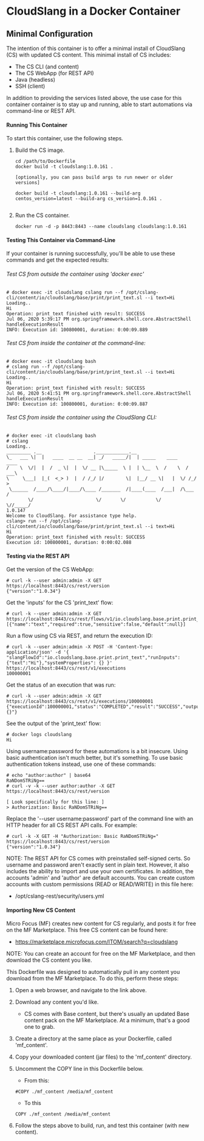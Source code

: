# CloudSlang in a Docker Container

## Minimal Configuration

The intention of this container is to offer a minimal install of CloudSlang (CS) with updated CS content. This minimal install of CS includes:

* The CS CLI (and content)
* The CS WebApp (for REST API)
* Java (headless)
* SSH (client)

In addition to providing the services listed above, the use case for this container container is to stay up and running, able to start automations via command-line or REST API.

#### Running This Container

To start this container, use the following steps.

1. Build the CS image.

   ```
   cd /path/to/Dockerfile
   docker build -t cloudslang:1.0.161 .
   
   [optionally, you can pass build args to run newer or older versions]
   
   docker build -t cloudslang:1.0.161 --build-arg centos_version=latest --build-arg cs_version=1.0.161 .
   
   
   ```
2. Run the CS container.

   ```
   docker run -d -p 8443:8443 --name cloudslang cloudslang:1.0.161
   ```

#### Testing This Container via Command-Line

If your container is running successfully, you'll be able to use these commands and get the expected results:

###### Test CS from outside the container using 'docker exec'

```
# docker exec -it cloudslang cslang run --f /opt/cslang-cli/content/io/cloudslang/base/print/print_text.sl --i text=Hi
Loading..
Hi
Operation: print_text finished with result: SUCCESS
Jul 06, 2020 5:39:17 PM org.springframework.shell.core.AbstractShell handleExecutionResult
INFO: Execution id: 100800001, duration: 0:00:09.889
```

###### Test CS from inside the container at the command-line:

```
# docker exec -it cloudslang bash
# cslang run --f /opt/cslang-cli/content/io/cloudslang/base/print/print_text.sl --i text=Hi
Loading..
Hi
Operation: print_text finished with result: SUCCESS
Jul 06, 2020 5:41:51 PM org.springframework.shell.core.AbstractShell handleExecutionResult
INFO: Execution id: 100800001, duration: 0:00:09.887
```

###### Test CS from inside the container using the CloudSlang CLI:

```
# docker exec -it cloudslang bash
# cslang
Loading..
_________ .__                   .____________.__
\_   ___ \|  |   ____  __ __  __| _/   _____/|  | _____    ____    ____
/    \  \/|  |  /  _ \|  |  \/ __ |\_____  \ |  | \__  \  /    \  / ___\
\     \___|  |_(  <_> )  |  / /_/ |/        \|  |__/ __ \|   |  \/ /_/  >
 \______  /____/\____/|____/\____ /_______  /|____(____  /___|  /\___  /
        \/                       \/       \/           \/     \//_____/
1.0.147
Welcome to CloudSlang. For assistance type help.
cslang> run --f /opt/cslang-cli/content/io/cloudslang/base/print/print_text.sl --i text=Hi
Hi
Operation: print_text finished with result: SUCCESS
Execution id: 100800001, duration: 0:00:02.088
```

#### Testing via the REST API

Get the version of the CS WebApp:

```
# curl -k --user admin:admin -X GET https://localhost:8443/cs/rest/version
{"version":"1.0.34"}
```

Get the 'inputs' for the CS 'print_text' flow:

```
# curl -k --user admin:admin -X GET https://localhost:8443/cs/rest/flows/v1/io.cloudslang.base.print.print_text/inputs
[{"name":"text","required":true,"sensitive":false,"default":null}]
```

Run a flow using CS via REST, and return the execution ID:

```
# curl -k --user admin:admin -X POST -H 'Content-Type: application/json' -d '{ "slangFlowId":"io.cloudslang.base.print.print_text","runInputs":{"text":"Hi"},"systemProperties": {} }' https://localhost:8443/cs/rest/v1/executions
100000001
```

Get the status of an execution that was run:

```
# curl -k --user admin:admin -X GET https://localhost:8443/cs/rest/v1/executions/100000001
{"executionId":100000001,"status":"COMPLETED","result":"SUCCESS","outputs":"{}"}
```

See the output of the 'print_text' flow:

```
# docker logs cloudslang
Hi
```

Using username:password for these automations is a bit insecure. Using basic authentication isn't much better, but it's something. To use basic authentication tokens instead, use one of these commands:

```
# echo "author:author" | base64
RaNDomSTRiNg==
# curl -v -k --user author:author -X GET https://localhost:8443/cs/rest/version

[ Look specifically for this line: ]
> Authorization: Basic RaNDomSTRiNg==
```

Replace the '--user username:password' part of the command line with an HTTP header for all CS REST API calls. For example:

```
# curl -k -X GET -H "Authorization: Basic RaNDomSTRiNg=" https://localhost:8443/cs/rest/version
{"version":"1.0.34"}
```

NOTE: The REST API for CS comes with preinstalled self-signed certs.  So username and password aren't exactly sent in plain text.  However, it also includes the ability to import and use your own certificates.  In addition, the accounts 'admin' and 'author' are default accounts. You can create custom accounts with custom permissions (READ or READ/WRITE) in this file here:

* /opt/cslang-rest/security/users.yml

#### Importing New CS Content

Micro Focus (MF) creates new content for CS regularly, and posts it for free on the MF Marketplace. This free CS content can be found here:

* <https://marketplace.microfocus.com/ITOM/search?q=cloudslang>

NOTE: You can create an account for free on the MF Marketplace, and then download the CS content you like.

This Dockerfile was designed to automatically pull in any content you download from the MF Marketplace. To do this, perform these steps:

1. Open a web browser, and navigate to the link above.
2. Download any content you'd like.
   * CS comes with Base content, but there's usually an updated Base content pack on the MF Marketplace. At a minimum, that's a good one to grab.
3. Create a directory at the same place as your Dockerfile, called 'mf_content'.
4. Copy your downloaded content (jar files) to the 'mf_content' directory.
5. Uncomment the COPY line in this Dockerfile below.
   * From this:

   ```
   #COPY ./mf_content /media/mf_content
   ```
   * To this

   ```
   COPY ./mf_content /media/mf_content
   ```
6. Follow the steps above to build, run, and test this container (with new content).